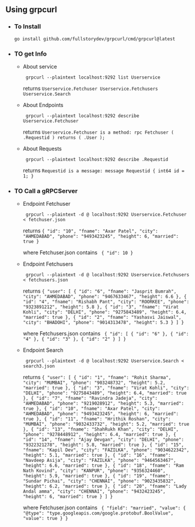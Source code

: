 ## Using grpcurl

* ### To Install
    ```shell
    go install github.com/fullstorydev/grpcurl/cmd/grpcurl@latest
    ```
* ### TO get Info
    *   About service
        ```shell
         grpcurl --plaintext localhost:9292 list Userservice
        ```
         returns `
            Userservice.Fetchuser
            Userservice.Fetchusers
            Userservice.Search
            `

    *   About Endpoints
        ```shell
         grpcurl --plaintext localhost:9292 describe Userservice.Fetchuser
        ```
         returns `
            Userservice.Fetchuser is a method:
            rpc Fetchuser ( .Requestid ) returns ( .User );
            `
            
    *   About Requests
        ```shell
         grpcurl --plaintext localhost:9292 describe .Requestid
        ```
         returns `
            Requestid is a message:
            message Requestid {
             int64 id = 1;
            }
            `
* ### TO Call a gRPCServer

    *   Endpoint Fetchuser
        ```shell
         grpcurl --plaintext -d @ localhost:9292 Userservice.Fetchuser < fetchuser.json
        ```
         returns `
            {
                 "id": "10",
                 "fname": "Axar Patel",
                 "city": "AHMEDABAD",
                 "phone": "9493423245",
                 "height": 6,
                 "married": true
            }
            `
        
        where Fetchuser.json contains 
        ``  {
            "id": 10
            }
        ``

    *   Endpoint Fetchusers
        ```shell
         grpcurl --plaintext -d @ localhost:9292 Userservice.Fetchusers < fetchusers.json
        ```
         returns `
                        {
            "user": [
                {
                "id": "6",
                "fname": "Jasprit Bumrah",
                "city": "AHMEDABAD",
                "phone": "9467633467",
                "height": 6.6
                },
                {
                "id": "4",
                "fname": "Rishabh Pant",
                "city": "ROORKEE",
                "phone": "9323891212",
                "height": 5.8
                },
                {
                "id": "3",
                "fname": "Virat Kohli",
                "city": "DELHI",
                "phone": "9275843489",
                "height": 6.4,
                "married": true
                },
                {
                "id": "2",
                "fname": "Yashasvi Jaiswal",
                "city": "BHADOHI",
                "phone": "9014313478",
                "height": 5.3
                }
            ]
            }
            `
        
        where Fetchusers.json contains 
        ``  {
            "id": [
                {
                    "id": "6"
                },
                {
                    "id": "4"
                },
                {
                    "id": "3"
                },
                {
                    "id": "2"
                }
            ]
           }
        ``

    *   Endpoint Search
        ```shell
         grpcurl --plaintext -d @ localhost:9292 Userservice.Search < search3.json
        ```
         returns `
                        {
            "user": [
                {
                "id": "1",
                "fname": "Rohit Sharma",
                "city": "MUMBAI",
                "phone": "903248732",
                "height": 5.2,
                "married": true
                },
                {
                "id": "3",
                "fname": "Virat Kohli",
                "city": "DELHI",
                "phone": "9275843489",
                "height": 6.4,
                "married": true
                },
                {
                "id": "7",
                "fname": "Ravindra Jadeja",
                "city": "AHMEDABAD",
                "phone": "9219028912",
                "height": 5.3,
                "married": true
                },
                {
                "id": "10",
                "fname": "Axar Patel",
                "city": "AHMEDABAD",
                "phone": "9493423245",
                "height": 6,
                "married": true
                },
                {
                "id": "11",
                "fname": "Hrithik Roshan",
                "city": "MUMBAI",
                "phone": "9032433732",
                "height": 5.2,
                "married": true
                },
                {
                "id": "13",
                "fname": "ShahRukh Khan",
                "city": "DELHI",
                "phone": "9278448912",
                "height": 6.4,
                "married": true
                },
                {
                "id": "14",
                "fname": "Ajay Devgan",
                "city": "DELHI",
                "phone": "9322321278",
                "height": 5.8,
                "married": true
                },
                {
                "id": "15",
                "fname": "Kapil Dev",
                "city": "FAZILKA",
                "phone": "9034622342",
                "height": 5.1,
                "married": true
                },
                {
                "id": "16",
                "fname": "Navdeep Asija",
                "city": "FAZILKA",
                "phone": "9464563467",
                "height": 6.6,
                "married": true
                },
                {
                "id": "18",
                "fname": "Ram Nath Kovind",
                "city": "KANPUR",
                "phone": "9356324460",
                "height": 5.9,
                "married": true
                },
                {
                "id": "19",
                "fname": "Sundar Pichai",
                "city": "CHENNAI",
                "phone": "9023435832",
                "height": 6.2,
                "married": true
                },
                {
                "id": "20",
                "fname": "Lady Andal amma",
                "city": "CHENNAI",
                "phone": "9432423245",
                "height": 6,
                "married": true
                }
            ]
            }
            `
        
        where Fetchuser.json contains 
        `` {
            "field": "married",
            "value": {
            "@type": "type.googleapis.com/google.protobuf.BoolValue",
            "value": true
            }
          }``
            